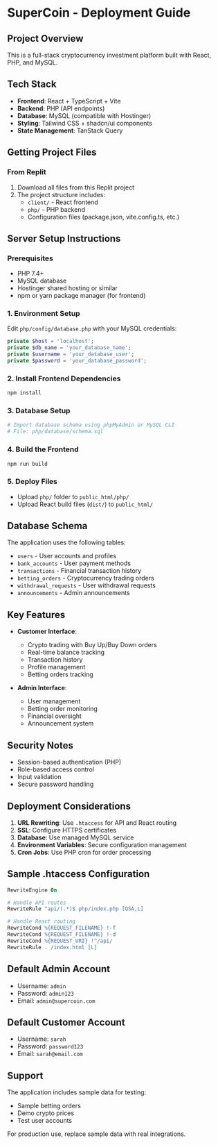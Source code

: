 # SuperCoin - Deployment Guide

## Project Overview
This is a full-stack cryptocurrency investment platform built with React, PHP, and MySQL.

## Tech Stack
- **Frontend**: React + TypeScript + Vite
- **Backend**: PHP (API endpoints)
- **Database**: MySQL (compatible with Hostinger)
- **Styling**: Tailwind CSS + shadcn/ui components
- **State Management**: TanStack Query

## Getting Project Files

### From Replit
1. Download all files from this Replit project
2. The project structure includes:
   - `client/` - React frontend
   - `php/` - PHP backend
   - Configuration files (package.json, vite.config.ts, etc.)

## Server Setup Instructions

### Prerequisites
- PHP 7.4+ 
- MySQL database
- Hostinger shared hosting or similar
- npm or yarn package manager (for frontend)

### 1. Environment Setup
Edit `php/config/database.php` with your MySQL credentials:
```php
private $host = 'localhost';
private $db_name = 'your_database_name';
private $username = 'your_database_user';
private $password = 'your_database_password';
```

### 2. Install Frontend Dependencies
```bash
npm install
```

### 3. Database Setup
```bash
# Import database schema using phpMyAdmin or MySQL CLI
# File: php/database/schema.sql
```

### 4. Build the Frontend
```bash
npm run build
```

### 5. Deploy Files
- Upload `php/` folder to `public_html/php/`
- Upload React build files (`dist/`) to `public_html/`

## Database Schema
The application uses the following tables:
- `users` - User accounts and profiles
- `bank_accounts` - User payment methods
- `transactions` - Financial transaction history
- `betting_orders` - Cryptocurrency trading orders
- `withdrawal_requests` - User withdrawal requests
- `announcements` - Admin announcements

## Key Features
- **Customer Interface**: 
  - Crypto trading with Buy Up/Buy Down orders
  - Real-time balance tracking
  - Transaction history
  - Profile management
  - Betting orders tracking

- **Admin Interface**:
  - User management
  - Betting order monitoring
  - Financial oversight
  - Announcement system

## Security Notes
- Session-based authentication (PHP)
- Role-based access control
- Input validation
- Secure password handling

## Deployment Considerations
1. **URL Rewriting**: Use `.htaccess` for API and React routing
2. **SSL**: Configure HTTPS certificates
3. **Database**: Use managed MySQL service
4. **Environment Variables**: Secure configuration management
5. **Cron Jobs**: Use PHP cron for order processing

## Sample .htaccess Configuration
```apache
RewriteEngine On

# Handle API routes
RewriteRule ^api/(.*)$ php/index.php [QSA,L]

# Handle React routing
RewriteCond %{REQUEST_FILENAME} !-f
RewriteCond %{REQUEST_FILENAME} !-d
RewriteCond %{REQUEST_URI} !^/api/
RewriteRule . /index.html [L]
```

## Default Admin Account
- Username: `admin`
- Password: `admin123`
- Email: `admin@supercoin.com`

## Default Customer Account  
- Username: `sarah`
- Password: `password123`
- Email: `sarah@email.com`

## Support
The application includes sample data for testing:
- Sample betting orders
- Demo crypto prices
- Test user accounts

For production use, replace sample data with real integrations.